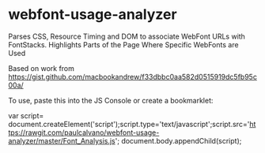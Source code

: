 # webfont-usage-analyzer

Parses CSS, Resource Timing and DOM to associate WebFont URLs with FontStacks. 
Highlights Parts of the Page Where Specific WebFonts are Used

Based on work from https://gist.github.com/macbookandrew/f33dbbc0aa582d0515919dc5fb95c00a/ 


To use, paste this into the JS Console or create a bookmarklet:


var script= document.createElement('script');script.type='text/javascript';script.src='https://rawgit.com/paulcalvano/webfont-usage-analyzer/master/Font_Analysis.js'; document.body.appendChild(script);
